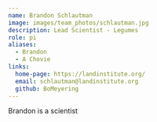 ```yaml
---
name: Brandon Schlautman
image: images/team_photos/schlautman.jpg
description: Lead Scientist - Legumes
role: pi
aliases:
  - Brandon
  - A Chovie
links:
  home-page: https://landinstitute.org/
  email: schlautman@landinstitute.org
  github: BoMeyering
---
```

Brandon is a scientist
